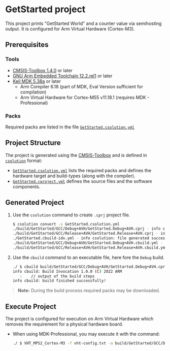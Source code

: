 # GetStarted project

This project prints "GetStarted World" and a counter value via semihosting output. It is configured for Arm Virtual Hardware (Cortex-M3).

## Prerequisites

### Tools

- [CMSIS-Toolbox 1.4.0](https://github.com/Open-CMSIS-Pack/devtools/releases) or later
- [GNU Arm Embedded Toolchain 12.2.rel1](https://developer.arm.com/downloads/-/arm-gnu-toolchain-downloads) or later
- [Keil MDK 5.38a](https://www2.keil.com/mdk5/) or later
  - Arm Compiler 6.18 (part of MDK, Eval Version sufficient for compilation)
  - Arm Virtual Hardware for Cortex-M55 v11.18.1 (requires MDK - Professional)

### Packs

Required packs are listed in the file [`GetStarted.csolution.yml`](./GetStarted.csolution.yml)

## Project Structure

The project is generated using the [CMSIS-Toolbox](https://github.com/Open-CMSIS-Pack/devtools/blob/main/tools/projmgr/docs/Manual/Overview.md) and is defined in [`csolution`](https://github.com/Open-CMSIS-Pack/devtools/blob/main/tools/projmgr/docs/Manual/YML-Format.md) format:

- [`GetStarted.csolution.yml`](./GetStarted.csolution.yml) lists the required packs and defines the hardware target and build-types (along with the compiler).
- [`GetStarted.cproject.yml`](./GetStarted.cproject.yml) defines the source files and the software components.

## Generated Project

1. Use the `csolution` command to create `.cprj` project file.

   ```bash
   $ csolution convert -s GetStarted.csolution.yml
   ./build/GetStarted/GCC/Debug+AVH/GetStarted.Debug+AVH.cprj - info csolution: file generated successfully
   ./build/GetStarted/GCC/Release+AVH/GetStarted.Release+AVH.cprj - info csolution: file generated successfully
   ./GetStarted.cbuild-idx.yml - info csolution: file generated successfully
   ./build/GetStarted/GCC/Debug+AVH/GetStarted.Debug+AVH.cbuild.yml - info csolution: file generated successfully
   ./build/GetStarted/GCC/Release+AVH/GetStarted.Release+AVH.cbuild.yml - info csolution: file generated successfully
   ```

2. Use the `cbuild` command to an executable file, here fore the `Debug` build.

   ```bash
   ./ $ cbuild build/GetStarted/GCC/Debug+AVH/GetStarted.Debug+AVH.cprj
   info cbuild: Build Invocation 1.0.0 (C) 2022 ARM
      :    // output of the build steps
   info cbuild: build finished successfully!
   ```

> **Note:** During the build process required packs may be downloaded.

## Execute Project

The project is configured for execution on Arm Virtual Hardware which removes the requirement for a physical hardware board.

- When using MDK-Professional, you may execute it with the command:

  ```bash
  ./ $ VHT_MPS2_Cortex-M3 -f vht-config.txt -a build/GetStarted/GCC/Debug+AVH/outdir/GetStarted.Debug+AVH.elf
  ```
